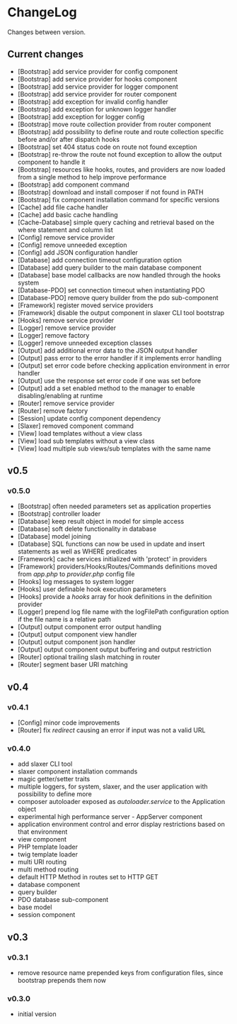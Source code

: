 # ChangeLog

Changes between version.

## Current changes

* [Bootstrap] add service provider for config component
* [Bootstrap] add service provider for hooks component
* [Bootstrap] add service provider for logger component
* [Bootstrap] add service provider for router component
* [Bootstrap] add exception for invalid config handler
* [Bootstrap] add exception for unknown logger handler
* [Bootstrap] add exception for logger config
* [Bootstrap] move route collection provider from router component
* [Bootstrap] add possibility to define route and route collection specific before and/or after dispatch hooks
* [Bootstrap] set 404 status code on route not found exception
* [Bootstrap] re-throw the route not found exception to allow the output component to handle it
* [Bootstrap] resources like hooks, routes, and providers are now loaded from a single method to help improve
performance
* [Bootstrap] add component command
* [Bootstrap] download and install composer if not found in PATH
* [Bootstrap] fix component installation command for specific versions
* [Cache] add file cache handler
* [Cache] add basic cache handling
* [Cache-Database] simple query caching and retrieval based on the where statement and column list
* [Config] remove service provider
* [Config] remove unneeded exception
* [Config] add JSON configuration handler
* [Database] add connection timeout configuration option
* [Database] add query builder to the main database component
* [Database] base model callbacks are now handled through the hooks system
* [Database-PDO] set connection timeout when instantiating PDO
* [Database-PDO] remove query builder from the pdo sub-component
* [Framework] register moved service providers
* [Framework] disable the output component in slaxer CLI tool bootstrap
* [Hooks] remove service provider
* [Logger] remove service provider
* [Logger] remove factory
* [Logger] remove unneeded exception classes
* [Output] add additional error data to the JSON output handler
* [Output] pass error to the error handler if it implements error handling
* [Output] set error code before checking application environment in error handler
* [Output] use the response set error code if one was set before
* [Output] add a set enabled method to the manager to enable disabling/enabling at runtime
* [Router] remove service provider
* [Router] remove factory
* [Session] update config component dependency
* [Slaxer] removed component command
* [View] load templates without a view class
* [View] load sub templates without a view class
* [View] load multiple sub views/sub templates with the same name

## v0.5

### v0.5.0

* [Bootstrap] often needed parameters set as application properties
* [Bootstrap] controller loader
* [Database] keep result object in model for simple access
* [Database] soft delete functionality in database
* [Database] model joining
* [Database] SQL functions can now be used in update and insert statements as well as WHERE predicates
* [Framework] cache services initialized with 'protect' in providers
* [Framework] providers/Hooks/Routes/Commands definitions moved from *app.php* to *provider.php* config file
* [Hooks] log messages to system logger
* [Hooks] user definable hook execution parameters
* [Hooks] provide a *hooks* array for hook definitions in the definition provider
* [Logger] prepend log file name with the logFilePath configuration option if the file name is a relative path
* [Output] output component error output handling
* [Output] output component view handler
* [Output] output component json handler
* [Output] output component output buffering and output restriction
* [Router] optional trailing slash matching in router
* [Router] segment baser URI matching

## v0.4

### v0.4.1

* [Config] minor code improvements
* [Router] fix *redirect* causing an error if input was not a valid URL

### v0.4.0

* add slaxer CLI tool
* slaxer component installation commands
* magic getter/setter traits
* multiple loggers, for system, slaxer, and the user application with possibility to define more
* composer autoloader exposed as *autoloader.service* to the Application object
* experimental high performance server - AppServer component
* application environment control and error display restrictions based on that environment
* view component
* PHP template loader
* twig template loader
* multi URI routing
* multi method routing
* default HTTP Method in routes set to HTTP GET
* database component
* query builder
* PDO database sub-component
* base model
* session component

## v0.3

### v0.3.1

* remove resource name prepended keys from configuration files, since bootstrap
prepends them now

### v0.3.0

* initial version
